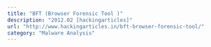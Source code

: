 ```yaml
---
title: "BFT (Browser Forensic Tool )"
description: "2012.02 [hackingarticles]"
url: "http://www.hackingarticles.in/bft-browser-forensic-tool/"
category: "Malware Analysis"
---
```

